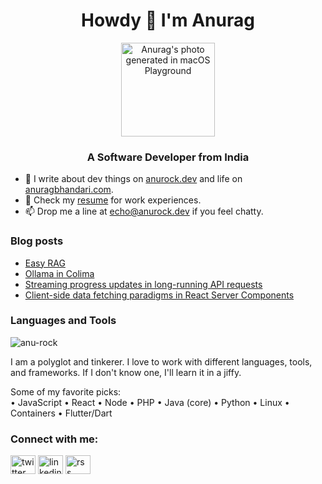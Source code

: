 <h1 align="center">Howdy 👋 I'm Anurag</h1>

<div align="center"><img src="https://github.com/user-attachments/assets/cc7b7d94-43c1-4717-b63f-6b8429d3b1d9" alt="Anurag's photo generated in macOS Playground" width="150" /></div>

<h3 align="center">A Software Developer from India</h3>

- 📝 I write about dev things on [anurock.dev](https://anurock.dev) and life on [anuragbhandari.com](https://anuragbhandari.com).
- 💼 Check my [resume](https://docs.google.com/document/d/1i4B6jZxGE4ep3jWo1swbXWrnA9QbTw0DNlsXM0dKoSU/edit?usp=sharing) for work experiences.
- 📫 Drop me a line at echo@anurock.dev if you feel chatty.

### Blog posts
<!-- BLOG-POST-LIST:START -->
- [Easy RAG](https://anurock.dev/posts/easy-rag/)
- [Ollama in Colima](https://anurock.dev/posts/ollama-in-colima/)
- [Streaming progress updates in long-running API requests](https://anurock.dev/posts/api-progress-updates/)
- [Client-side data fetching paradigms in React Server Components](https://anurock.dev/posts/react-19-client-data-fetching/)
<!-- BLOG-POST-LIST:END -->

### Languages and Tools
<p><img src="https://github-readme-stats.vercel.app/api/top-langs?username=anu-rock&show_icons=true&locale=en&layout=compact" alt="anu-rock" /></p>

I am a polyglot and tinkerer. I love to work with different languages, tools, and frameworks. If I don't know one, I'll learn it in a jiffy.

Some of my favorite picks:  
• JavaScript • React • Node • PHP • Java (core) • Python • Linux • Containers • Flutter/Dart

### Connect with me:
<a href="https://twitter.com/anuragbhandari" target="blank"><img align="center" src="https://raw.githubusercontent.com/rahuldkjain/github-profile-readme-generator/master/src/images/icons/Social/twitter.svg" alt="twitter logo" height="30" width="40" /></a>
<a href="https://www.linkedin.com/in/anuragbhandari/" target="blank"><img align="center" src="https://raw.githubusercontent.com/rahuldkjain/github-profile-readme-generator/master/src/images/icons/Social/linked-in-alt.svg" alt="linkedin logo" height="30" width="40" /></a>
<a href="https://anurock.dev/rss.xml" target="blank"><img align="center" src="https://raw.githubusercontent.com/rahuldkjain/github-profile-readme-generator/master/src/images/icons/Social/rss.svg" alt="rss logo" height="30" width="40" /></a>

<!--
<p>&nbsp;<img align="center" src="https://github-readme-stats.vercel.app/api?username=anu-rock&show_icons=true&locale=en" alt="anu-rock" /></p>
 -->
